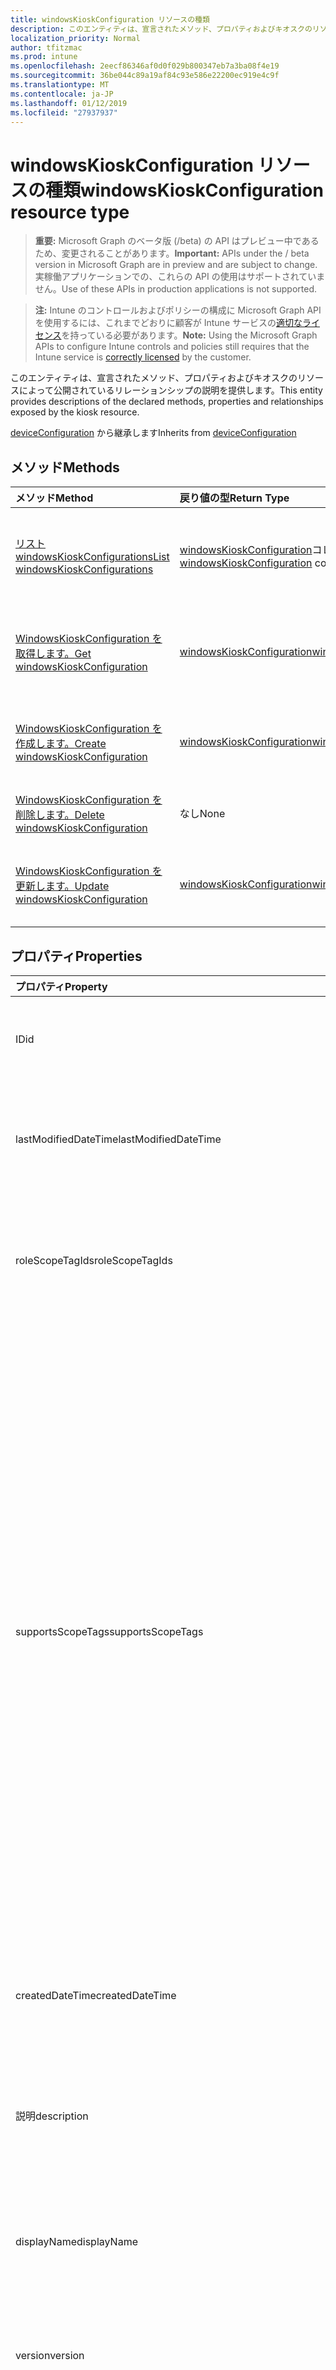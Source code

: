 ```yaml
---
title: windowsKioskConfiguration リソースの種類
description: このエンティティは、宣言されたメソッド、プロパティおよびキオスクのリソースによって公開されているリレーションシップの説明を提供します。
localization_priority: Normal
author: tfitzmac
ms.prod: intune
ms.openlocfilehash: 2eecf86346af0d0f029b800347eb7a3ba08f4e19
ms.sourcegitcommit: 36be044c89a19af84c93e586e22200ec919e4c9f
ms.translationtype: MT
ms.contentlocale: ja-JP
ms.lasthandoff: 01/12/2019
ms.locfileid: "27937937"
---
```

# <a name="windowskioskconfiguration-resource-type"></a><span data-ttu-id="cf227-103">windowsKioskConfiguration リソースの種類</span><span class="sxs-lookup"><span data-stu-id="cf227-103">windowsKioskConfiguration resource type</span></span>

> <span data-ttu-id="cf227-104">**重要:** Microsoft Graph のベータ版 (/beta) の API はプレビュー中であるため、変更されることがあります。</span><span class="sxs-lookup"><span data-stu-id="cf227-104">**Important:** APIs under the / beta version in Microsoft Graph are in preview and are subject to change.</span></span> <span data-ttu-id="cf227-105">実稼働アプリケーションでの、これらの API の使用はサポートされていません。</span><span class="sxs-lookup"><span data-stu-id="cf227-105">Use of these APIs in production applications is not supported.</span></span>

> <span data-ttu-id="cf227-106">**注:** Intune のコントロールおよびポリシーの構成に Microsoft Graph API を使用するには、これまでどおりに顧客が Intune サービスの[適切なライセンス](https://go.microsoft.com/fwlink/?linkid=839381)を持っている必要があります。</span><span class="sxs-lookup"><span data-stu-id="cf227-106">**Note:** Using the Microsoft Graph APIs to configure Intune controls and policies still requires that the Intune service is [correctly licensed](https://go.microsoft.com/fwlink/?linkid=839381) by the customer.</span></span>

<span data-ttu-id="cf227-107">このエンティティは、宣言されたメソッド、プロパティおよびキオスクのリソースによって公開されているリレーションシップの説明を提供します。</span><span class="sxs-lookup"><span data-stu-id="cf227-107">This entity provides descriptions of the declared methods, properties and relationships exposed by the kiosk resource.</span></span>

<span data-ttu-id="cf227-108">[deviceConfiguration](../resources/intune-deviceconfig-deviceconfiguration.md) から継承します</span><span class="sxs-lookup"><span data-stu-id="cf227-108">Inherits from [deviceConfiguration](../resources/intune-deviceconfig-deviceconfiguration.md)</span></span>

## <a name="methods"></a><span data-ttu-id="cf227-109">メソッド</span><span class="sxs-lookup"><span data-stu-id="cf227-109">Methods</span></span>
|<span data-ttu-id="cf227-110">メソッド</span><span class="sxs-lookup"><span data-stu-id="cf227-110">Method</span></span>|<span data-ttu-id="cf227-111">戻り値の型</span><span class="sxs-lookup"><span data-stu-id="cf227-111">Return Type</span></span>|<span data-ttu-id="cf227-112">説明</span><span class="sxs-lookup"><span data-stu-id="cf227-112">Description</span></span>|
|:---|:---|:---|
|[<span data-ttu-id="cf227-113">リスト windowsKioskConfigurations</span><span class="sxs-lookup"><span data-stu-id="cf227-113">List windowsKioskConfigurations</span></span>](../api/intune-deviceconfig-windowskioskconfiguration-list.md)|<span data-ttu-id="cf227-114">[windowsKioskConfiguration](../resources/intune-deviceconfig-windowskioskconfiguration.md)コレクション</span><span class="sxs-lookup"><span data-stu-id="cf227-114">[windowsKioskConfiguration](../resources/intune-deviceconfig-windowskioskconfiguration.md) collection</span></span>|<span data-ttu-id="cf227-115">[WindowsKioskConfiguration](../resources/intune-deviceconfig-windowskioskconfiguration.md)オブジェクトのプロパティと関係を一覧表示します。</span><span class="sxs-lookup"><span data-stu-id="cf227-115">List properties and relationships of the [windowsKioskConfiguration](../resources/intune-deviceconfig-windowskioskconfiguration.md) objects.</span></span>|
|[<span data-ttu-id="cf227-116">WindowsKioskConfiguration を取得します。</span><span class="sxs-lookup"><span data-stu-id="cf227-116">Get windowsKioskConfiguration</span></span>](../api/intune-deviceconfig-windowskioskconfiguration-get.md)|[<span data-ttu-id="cf227-117">windowsKioskConfiguration</span><span class="sxs-lookup"><span data-stu-id="cf227-117">windowsKioskConfiguration</span></span>](../resources/intune-deviceconfig-windowskioskconfiguration.md)|<span data-ttu-id="cf227-118">[WindowsKioskConfiguration](../resources/intune-deviceconfig-windowskioskconfiguration.md)オブジェクトのプロパティと関係を参照してください。</span><span class="sxs-lookup"><span data-stu-id="cf227-118">Read properties and relationships of the [windowsKioskConfiguration](../resources/intune-deviceconfig-windowskioskconfiguration.md) object.</span></span>|
|[<span data-ttu-id="cf227-119">WindowsKioskConfiguration を作成します。</span><span class="sxs-lookup"><span data-stu-id="cf227-119">Create windowsKioskConfiguration</span></span>](../api/intune-deviceconfig-windowskioskconfiguration-create.md)|[<span data-ttu-id="cf227-120">windowsKioskConfiguration</span><span class="sxs-lookup"><span data-stu-id="cf227-120">windowsKioskConfiguration</span></span>](../resources/intune-deviceconfig-windowskioskconfiguration.md)|<span data-ttu-id="cf227-121">新しい[windowsKioskConfiguration](../resources/intune-deviceconfig-windowskioskconfiguration.md)オブジェクトを作成します。</span><span class="sxs-lookup"><span data-stu-id="cf227-121">Create a new [windowsKioskConfiguration](../resources/intune-deviceconfig-windowskioskconfiguration.md) object.</span></span>|
|[<span data-ttu-id="cf227-122">WindowsKioskConfiguration を削除します。</span><span class="sxs-lookup"><span data-stu-id="cf227-122">Delete windowsKioskConfiguration</span></span>](../api/intune-deviceconfig-windowskioskconfiguration-delete.md)|<span data-ttu-id="cf227-123">なし</span><span class="sxs-lookup"><span data-stu-id="cf227-123">None</span></span>|<span data-ttu-id="cf227-124">の[windowsKioskConfiguration](../resources/intune-deviceconfig-windowskioskconfiguration.md)を削除します。</span><span class="sxs-lookup"><span data-stu-id="cf227-124">Deletes a [windowsKioskConfiguration](../resources/intune-deviceconfig-windowskioskconfiguration.md).</span></span>|
|[<span data-ttu-id="cf227-125">WindowsKioskConfiguration を更新します。</span><span class="sxs-lookup"><span data-stu-id="cf227-125">Update windowsKioskConfiguration</span></span>](../api/intune-deviceconfig-windowskioskconfiguration-update.md)|[<span data-ttu-id="cf227-126">windowsKioskConfiguration</span><span class="sxs-lookup"><span data-stu-id="cf227-126">windowsKioskConfiguration</span></span>](../resources/intune-deviceconfig-windowskioskconfiguration.md)|<span data-ttu-id="cf227-127">[WindowsKioskConfiguration](../resources/intune-deviceconfig-windowskioskconfiguration.md)オブジェクトのプロパティを更新します。</span><span class="sxs-lookup"><span data-stu-id="cf227-127">Update the properties of a [windowsKioskConfiguration](../resources/intune-deviceconfig-windowskioskconfiguration.md) object.</span></span>|

## <a name="properties"></a><span data-ttu-id="cf227-128">プロパティ</span><span class="sxs-lookup"><span data-stu-id="cf227-128">Properties</span></span>
|<span data-ttu-id="cf227-129">プロパティ</span><span class="sxs-lookup"><span data-stu-id="cf227-129">Property</span></span>|<span data-ttu-id="cf227-130">種類</span><span class="sxs-lookup"><span data-stu-id="cf227-130">Type</span></span>|<span data-ttu-id="cf227-131">説明</span><span class="sxs-lookup"><span data-stu-id="cf227-131">Description</span></span>|
|:---|:---|:---|
|<span data-ttu-id="cf227-132">ID</span><span class="sxs-lookup"><span data-stu-id="cf227-132">id</span></span>|<span data-ttu-id="cf227-133">String</span><span class="sxs-lookup"><span data-stu-id="cf227-133">String</span></span>|<span data-ttu-id="cf227-134">エンティティのキー。</span><span class="sxs-lookup"><span data-stu-id="cf227-134">Key of the entity.</span></span> <span data-ttu-id="cf227-135">[deviceConfiguration](../resources/intune-deviceconfig-deviceconfiguration.md) から継承します</span><span class="sxs-lookup"><span data-stu-id="cf227-135">Inherited from [deviceConfiguration](../resources/intune-deviceconfig-deviceconfiguration.md)</span></span>|
|<span data-ttu-id="cf227-136">lastModifiedDateTime</span><span class="sxs-lookup"><span data-stu-id="cf227-136">lastModifiedDateTime</span></span>|<span data-ttu-id="cf227-137">DateTimeOffset</span><span class="sxs-lookup"><span data-stu-id="cf227-137">DateTimeOffset</span></span>|<span data-ttu-id="cf227-138">オブジェクトが最後に変更された DateTime。</span><span class="sxs-lookup"><span data-stu-id="cf227-138">DateTime the object was last modified.</span></span> <span data-ttu-id="cf227-139">[deviceConfiguration](../resources/intune-deviceconfig-deviceconfiguration.md) から継承します</span><span class="sxs-lookup"><span data-stu-id="cf227-139">Inherited from [deviceConfiguration](../resources/intune-deviceconfig-deviceconfiguration.md)</span></span>|
|<span data-ttu-id="cf227-140">roleScopeTagIds</span><span class="sxs-lookup"><span data-stu-id="cf227-140">roleScopeTagIds</span></span>|<span data-ttu-id="cf227-141">String コレクション</span><span class="sxs-lookup"><span data-stu-id="cf227-141">String collection</span></span>|<span data-ttu-id="cf227-142">このエンティティ インスタンスのスコープのタグのリストです。</span><span class="sxs-lookup"><span data-stu-id="cf227-142">List of Scope Tags for this Entity instance.</span></span> <span data-ttu-id="cf227-143">[deviceConfiguration](../resources/intune-deviceconfig-deviceconfiguration.md) から継承します</span><span class="sxs-lookup"><span data-stu-id="cf227-143">Inherited from [deviceConfiguration](../resources/intune-deviceconfig-deviceconfiguration.md)</span></span>|
|<span data-ttu-id="cf227-144">supportsScopeTags</span><span class="sxs-lookup"><span data-stu-id="cf227-144">supportsScopeTags</span></span>|<span data-ttu-id="cf227-145">ブール型</span><span class="sxs-lookup"><span data-stu-id="cf227-145">Boolean</span></span>|<span data-ttu-id="cf227-146">デバイスの構成を基になるスコープのタグの割り当てをサポートしているかどうかを示します。</span><span class="sxs-lookup"><span data-stu-id="cf227-146">Indicates whether or not the underlying Device Configuration supports the assignment of scope tags.</span></span> <span data-ttu-id="cf227-147">この値が false であり、エンティティをスコープ指定されたユーザーには表示されませんがある場合、ScopeTags プロパティに割り当てることは許可されていません。</span><span class="sxs-lookup"><span data-stu-id="cf227-147">Assigning to the ScopeTags property is not allowed when this value is false and entities will not be visible to scoped users.</span></span> <span data-ttu-id="cf227-148">これは、Silverlight で作成されたレガシ ポリシーに対して発生し、削除して、Azure ポータル内のポリシーを再作成することで解決できます。</span><span class="sxs-lookup"><span data-stu-id="cf227-148">This occurs for Legacy policies created in Silverlight and can be resolved by deleting and recreating the policy in the Azure Portal.</span></span> <span data-ttu-id="cf227-149">このプロパティは読み取りのみ可能です。</span><span class="sxs-lookup"><span data-stu-id="cf227-149">This property is read-only.</span></span> <span data-ttu-id="cf227-150">[deviceConfiguration](../resources/intune-deviceconfig-deviceconfiguration.md) から継承します</span><span class="sxs-lookup"><span data-stu-id="cf227-150">Inherited from [deviceConfiguration](../resources/intune-deviceconfig-deviceconfiguration.md)</span></span>|
|<span data-ttu-id="cf227-151">createdDateTime</span><span class="sxs-lookup"><span data-stu-id="cf227-151">createdDateTime</span></span>|<span data-ttu-id="cf227-152">DateTimeOffset</span><span class="sxs-lookup"><span data-stu-id="cf227-152">DateTimeOffset</span></span>|<span data-ttu-id="cf227-153">オブジェクトが作成された DateTime。</span><span class="sxs-lookup"><span data-stu-id="cf227-153">DateTime the object was created.</span></span> <span data-ttu-id="cf227-154">[deviceConfiguration](../resources/intune-deviceconfig-deviceconfiguration.md) から継承します</span><span class="sxs-lookup"><span data-stu-id="cf227-154">Inherited from [deviceConfiguration](../resources/intune-deviceconfig-deviceconfiguration.md)</span></span>|
|<span data-ttu-id="cf227-155">説明</span><span class="sxs-lookup"><span data-stu-id="cf227-155">description</span></span>|<span data-ttu-id="cf227-156">String</span><span class="sxs-lookup"><span data-stu-id="cf227-156">String</span></span>|<span data-ttu-id="cf227-157">デバイス構成について管理者が提供した説明。</span><span class="sxs-lookup"><span data-stu-id="cf227-157">Admin provided description of the Device Configuration.</span></span> <span data-ttu-id="cf227-158">[deviceConfiguration](../resources/intune-deviceconfig-deviceconfiguration.md) から継承します</span><span class="sxs-lookup"><span data-stu-id="cf227-158">Inherited from [deviceConfiguration](../resources/intune-deviceconfig-deviceconfiguration.md)</span></span>|
|<span data-ttu-id="cf227-159">displayName</span><span class="sxs-lookup"><span data-stu-id="cf227-159">displayName</span></span>|<span data-ttu-id="cf227-160">String</span><span class="sxs-lookup"><span data-stu-id="cf227-160">String</span></span>|<span data-ttu-id="cf227-161">デバイス構成について管理者が指定した名前。</span><span class="sxs-lookup"><span data-stu-id="cf227-161">Admin provided name of the device configuration.</span></span> <span data-ttu-id="cf227-162">[deviceConfiguration](../resources/intune-deviceconfig-deviceconfiguration.md) から継承します</span><span class="sxs-lookup"><span data-stu-id="cf227-162">Inherited from [deviceConfiguration](../resources/intune-deviceconfig-deviceconfiguration.md)</span></span>|
|<span data-ttu-id="cf227-163">version</span><span class="sxs-lookup"><span data-stu-id="cf227-163">version</span></span>|<span data-ttu-id="cf227-164">Int32</span><span class="sxs-lookup"><span data-stu-id="cf227-164">Int32</span></span>|<span data-ttu-id="cf227-165">デバイス構成のバージョン。</span><span class="sxs-lookup"><span data-stu-id="cf227-165">Version of the device configuration.</span></span> <span data-ttu-id="cf227-166">[deviceConfiguration](../resources/intune-deviceconfig-deviceconfiguration.md) から継承します</span><span class="sxs-lookup"><span data-stu-id="cf227-166">Inherited from [deviceConfiguration](../resources/intune-deviceconfig-deviceconfiguration.md)</span></span>|
|<span data-ttu-id="cf227-167">kioskProfiles</span><span class="sxs-lookup"><span data-stu-id="cf227-167">kioskProfiles</span></span>|<span data-ttu-id="cf227-168">[windowsKioskProfile](../resources/intune-deviceconfig-windowskioskprofile.md)コレクション</span><span class="sxs-lookup"><span data-stu-id="cf227-168">[windowsKioskProfile](../resources/intune-deviceconfig-windowskioskprofile.md) collection</span></span>|<span data-ttu-id="cf227-169">このポリシー設定は、構成のキオスクのキオスクのプロファイルの一覧を定義します。</span><span class="sxs-lookup"><span data-stu-id="cf227-169">This policy setting allows to define a list of Kiosk profiles for a Kiosk configuration.</span></span> <span data-ttu-id="cf227-170">このコレクションには、最大で 500 個の要素を含めることができます。</span><span class="sxs-lookup"><span data-stu-id="cf227-170">This collection can contain a maximum of 500 elements.</span></span>|
|<span data-ttu-id="cf227-171">kioskBrowserDefaultUrl</span><span class="sxs-lookup"><span data-stu-id="cf227-171">kioskBrowserDefaultUrl</span></span>|<span data-ttu-id="cf227-172">String</span><span class="sxs-lookup"><span data-stu-id="cf227-172">String</span></span>|<span data-ttu-id="cf227-173">起動時にブラウザーが移動する必要があります既定の URL を指定します。</span><span class="sxs-lookup"><span data-stu-id="cf227-173">Specify the default URL the browser should navigate to on launch.</span></span>|
|<span data-ttu-id="cf227-174">kioskBrowserEnableHomeButton</span><span class="sxs-lookup"><span data-stu-id="cf227-174">kioskBrowserEnableHomeButton</span></span>|<span data-ttu-id="cf227-175">ブール型</span><span class="sxs-lookup"><span data-stu-id="cf227-175">Boolean</span></span>|<span data-ttu-id="cf227-176">キオスク ブラウザーの [ホーム] ボタンを有効にします。</span><span class="sxs-lookup"><span data-stu-id="cf227-176">Enable the kiosk browser's home button.</span></span> <span data-ttu-id="cf227-177">既定では、[ホーム] ボタンは無効になります。</span><span class="sxs-lookup"><span data-stu-id="cf227-177">By default, the home button is disabled.</span></span>|
|<span data-ttu-id="cf227-178">kioskBrowserEnableNavigationButtons</span><span class="sxs-lookup"><span data-stu-id="cf227-178">kioskBrowserEnableNavigationButtons</span></span>|<span data-ttu-id="cf227-179">ブール型</span><span class="sxs-lookup"><span data-stu-id="cf227-179">Boolean</span></span>|<span data-ttu-id="cf227-180">キオスク ブラウザーのナビゲーションの buttons(forward/back) を有効にします。</span><span class="sxs-lookup"><span data-stu-id="cf227-180">Enable the kiosk browser's navigation buttons(forward/back).</span></span> <span data-ttu-id="cf227-181">既定では、ナビゲーション ボタンは無効になります。</span><span class="sxs-lookup"><span data-stu-id="cf227-181">By default, the navigation buttons are disabled.</span></span>|
|<span data-ttu-id="cf227-182">kioskBrowserEnableEndSessionButton</span><span class="sxs-lookup"><span data-stu-id="cf227-182">kioskBrowserEnableEndSessionButton</span></span>|<span data-ttu-id="cf227-183">ブール型</span><span class="sxs-lookup"><span data-stu-id="cf227-183">Boolean</span></span>|<span data-ttu-id="cf227-184">キオスク ブラウザーの最後のセッションのボタンを有効にします。</span><span class="sxs-lookup"><span data-stu-id="cf227-184">Enable the kiosk browser's end session button.</span></span> <span data-ttu-id="cf227-185">既定では、セッションの終了] ボタンは無効になります。</span><span class="sxs-lookup"><span data-stu-id="cf227-185">By default, the end session button is disabled.</span></span>|
|<span data-ttu-id="cf227-186">kioskBrowserRestartOnIdleTimeInMinutes</span><span class="sxs-lookup"><span data-stu-id="cf227-186">kioskBrowserRestartOnIdleTimeInMinutes</span></span>|<span data-ttu-id="cf227-187">Int32</span><span class="sxs-lookup"><span data-stu-id="cf227-187">Int32</span></span>|<span data-ttu-id="cf227-188">キオスク ブラウザーを最新の状態で再起動するまで、セッションがアイドル状態の分数を指定します。</span><span class="sxs-lookup"><span data-stu-id="cf227-188">Specify the number of minutes the session is idle until the kiosk browser restarts in a fresh state.</span></span>  <span data-ttu-id="cf227-189">有効な値は、1 ~ 1440 です。</span><span class="sxs-lookup"><span data-stu-id="cf227-189">Valid values are 1-1440.</span></span> <span data-ttu-id="cf227-190">1 から 1440 の有効な値</span><span class="sxs-lookup"><span data-stu-id="cf227-190">Valid values 1 to 1440</span></span>|
|<span data-ttu-id="cf227-191">kioskBrowserBlockedURLs</span><span class="sxs-lookup"><span data-stu-id="cf227-191">kioskBrowserBlockedURLs</span></span>|<span data-ttu-id="cf227-192">String コレクション</span><span class="sxs-lookup"><span data-stu-id="cf227-192">String collection</span></span>|<span data-ttu-id="cf227-193">キオスクのブラウザーの移動先のない Url を指定します。</span><span class="sxs-lookup"><span data-stu-id="cf227-193">Specify URLs that the kiosk browsers should not navigate to</span></span>|
|<span data-ttu-id="cf227-194">kioskBrowserBlockedUrlExceptions</span><span class="sxs-lookup"><span data-stu-id="cf227-194">kioskBrowserBlockedUrlExceptions</span></span>|<span data-ttu-id="cf227-195">String コレクション</span><span class="sxs-lookup"><span data-stu-id="cf227-195">String collection</span></span>|<span data-ttu-id="cf227-196">キオスクのブラウザーに移動するのには許可されている Url を指定します。</span><span class="sxs-lookup"><span data-stu-id="cf227-196">Specify URLs that the kiosk browser is allowed to navigate to</span></span>|

## <a name="relationships"></a><span data-ttu-id="cf227-197">リレーションシップ</span><span class="sxs-lookup"><span data-stu-id="cf227-197">Relationships</span></span>
|<span data-ttu-id="cf227-198">リレーションシップ</span><span class="sxs-lookup"><span data-stu-id="cf227-198">Relationship</span></span>|<span data-ttu-id="cf227-199">型</span><span class="sxs-lookup"><span data-stu-id="cf227-199">Type</span></span>|<span data-ttu-id="cf227-200">説明</span><span class="sxs-lookup"><span data-stu-id="cf227-200">Description</span></span>|
|:---|:---|:---|
|<span data-ttu-id="cf227-201">groupAssignments</span><span class="sxs-lookup"><span data-stu-id="cf227-201">groupAssignments</span></span>|<span data-ttu-id="cf227-202">[deviceConfigurationGroupAssignment](../resources/intune-deviceconfig-deviceconfigurationgroupassignment.md)コレクション</span><span class="sxs-lookup"><span data-stu-id="cf227-202">[deviceConfigurationGroupAssignment](../resources/intune-deviceconfig-deviceconfigurationgroupassignment.md) collection</span></span>|<span data-ttu-id="cf227-203">デバイスの構成プロファイルのグループ割り当てのリストです。</span><span class="sxs-lookup"><span data-stu-id="cf227-203">The list of group assignments for the device configuration profile.</span></span> <span data-ttu-id="cf227-204">[deviceConfiguration](../resources/intune-deviceconfig-deviceconfiguration.md) から継承します</span><span class="sxs-lookup"><span data-stu-id="cf227-204">Inherited from [deviceConfiguration](../resources/intune-deviceconfig-deviceconfiguration.md)</span></span>|
|<span data-ttu-id="cf227-205">assignments</span><span class="sxs-lookup"><span data-stu-id="cf227-205">assignments</span></span>|<span data-ttu-id="cf227-206">[deviceConfigurationAssignment](../resources/intune-deviceconfig-deviceconfigurationassignment.md) コレクション</span><span class="sxs-lookup"><span data-stu-id="cf227-206">[deviceConfigurationAssignment](../resources/intune-deviceconfig-deviceconfigurationassignment.md) collection</span></span>|<span data-ttu-id="cf227-207">デバイスの構成プロファイルの割り当てのリスト。</span><span class="sxs-lookup"><span data-stu-id="cf227-207">The list of assignments for the device configuration profile.</span></span> <span data-ttu-id="cf227-208">[deviceConfiguration](../resources/intune-deviceconfig-deviceconfiguration.md) から継承します</span><span class="sxs-lookup"><span data-stu-id="cf227-208">Inherited from [deviceConfiguration](../resources/intune-deviceconfig-deviceconfiguration.md)</span></span>|
|<span data-ttu-id="cf227-209">deviceStatuses</span><span class="sxs-lookup"><span data-stu-id="cf227-209">deviceStatuses</span></span>|<span data-ttu-id="cf227-210">[deviceConfigurationDeviceStatus](../resources/intune-deviceconfig-deviceconfigurationdevicestatus.md) コレクション</span><span class="sxs-lookup"><span data-stu-id="cf227-210">[deviceConfigurationDeviceStatus](../resources/intune-deviceconfig-deviceconfigurationdevicestatus.md) collection</span></span>|<span data-ttu-id="cf227-211">デバイスごとのデバイス構成のインストール状況。</span><span class="sxs-lookup"><span data-stu-id="cf227-211">Device configuration installation status by device.</span></span> <span data-ttu-id="cf227-212">[deviceConfiguration](../resources/intune-deviceconfig-deviceconfiguration.md) から継承します</span><span class="sxs-lookup"><span data-stu-id="cf227-212">Inherited from [deviceConfiguration](../resources/intune-deviceconfig-deviceconfiguration.md)</span></span>|
|<span data-ttu-id="cf227-213">userStatuses</span><span class="sxs-lookup"><span data-stu-id="cf227-213">userStatuses</span></span>|<span data-ttu-id="cf227-214">[deviceConfigurationUserStatus](../resources/intune-deviceconfig-deviceconfigurationuserstatus.md) コレクション</span><span class="sxs-lookup"><span data-stu-id="cf227-214">[deviceConfigurationUserStatus](../resources/intune-deviceconfig-deviceconfigurationuserstatus.md) collection</span></span>|<span data-ttu-id="cf227-215">ユーザーごとのデバイス構成のインストール状態です。</span><span class="sxs-lookup"><span data-stu-id="cf227-215">Device configuration installation status by user.</span></span> <span data-ttu-id="cf227-216">[deviceConfiguration](../resources/intune-deviceconfig-deviceconfiguration.md) から継承します</span><span class="sxs-lookup"><span data-stu-id="cf227-216">Inherited from [deviceConfiguration](../resources/intune-deviceconfig-deviceconfiguration.md)</span></span>|
|<span data-ttu-id="cf227-217">deviceStatusOverview</span><span class="sxs-lookup"><span data-stu-id="cf227-217">deviceStatusOverview</span></span>|[<span data-ttu-id="cf227-218">deviceConfigurationDeviceOverview</span><span class="sxs-lookup"><span data-stu-id="cf227-218">deviceConfigurationDeviceOverview</span></span>](../resources/intune-deviceconfig-deviceconfigurationdeviceoverview.md)|<span data-ttu-id="cf227-219">デバイス構成のデバイス状態の概要 ([deviceConfiguration](../resources/intune-deviceconfig-deviceconfiguration.md) から継承)</span><span class="sxs-lookup"><span data-stu-id="cf227-219">Device Configuration devices status overview Inherited from [deviceConfiguration](../resources/intune-deviceconfig-deviceconfiguration.md)</span></span>|
|<span data-ttu-id="cf227-220">userStatusOverview</span><span class="sxs-lookup"><span data-stu-id="cf227-220">userStatusOverview</span></span>|[<span data-ttu-id="cf227-221">deviceConfigurationUserOverview</span><span class="sxs-lookup"><span data-stu-id="cf227-221">deviceConfigurationUserOverview</span></span>](../resources/intune-deviceconfig-deviceconfigurationuseroverview.md)|<span data-ttu-id="cf227-222">デバイス構成のユーザー状態の概要 ([deviceConfiguration](../resources/intune-deviceconfig-deviceconfiguration.md) から継承)</span><span class="sxs-lookup"><span data-stu-id="cf227-222">Device Configuration users status overview Inherited from [deviceConfiguration](../resources/intune-deviceconfig-deviceconfiguration.md)</span></span>|
|<span data-ttu-id="cf227-223">deviceSettingStateSummaries</span><span class="sxs-lookup"><span data-stu-id="cf227-223">deviceSettingStateSummaries</span></span>|<span data-ttu-id="cf227-224">[settingStateDeviceSummary](../resources/intune-deviceconfig-settingstatedevicesummary.md) コレクション</span><span class="sxs-lookup"><span data-stu-id="cf227-224">[settingStateDeviceSummary](../resources/intune-deviceconfig-settingstatedevicesummary.md) collection</span></span>|<span data-ttu-id="cf227-225">デバイス構成設定状態のデバイスの要約 ([deviceConfiguration](../resources/intune-deviceconfig-deviceconfiguration.md) から継承)</span><span class="sxs-lookup"><span data-stu-id="cf227-225">Device Configuration Setting State Device Summary Inherited from [deviceConfiguration](../resources/intune-deviceconfig-deviceconfiguration.md)</span></span>|

## <a name="json-representation"></a><span data-ttu-id="cf227-226">JSON 表記</span><span class="sxs-lookup"><span data-stu-id="cf227-226">JSON Representation</span></span>
<span data-ttu-id="cf227-227">以下は、リソースの JSON 表記です。</span><span class="sxs-lookup"><span data-stu-id="cf227-227">Here is a JSON representation of the resource.</span></span>
<!-- {
  "blockType": "resource",
  "keyProperty": "id",
  "@odata.type": "microsoft.graph.windowsKioskConfiguration"
}
-->
``` json
{
  "@odata.type": "#microsoft.graph.windowsKioskConfiguration",
  "id": "String (identifier)",
  "lastModifiedDateTime": "String (timestamp)",
  "roleScopeTagIds": [
    "String"
  ],
  "supportsScopeTags": true,
  "createdDateTime": "String (timestamp)",
  "description": "String",
  "displayName": "String",
  "version": 1024,
  "kioskProfiles": [
    {
      "@odata.type": "microsoft.graph.windowsKioskProfile",
      "profileId": "String",
      "profileName": "String",
      "appConfiguration": {
        "@odata.type": "microsoft.graph.windowsKioskMultipleApps",
        "apps": [
          {
            "@odata.type": "microsoft.graph.windowsKioskUWPApp",
            "startLayoutTileSize": "String",
            "name": "String",
            "appUserModelId": "String",
            "appId": "String",
            "containedAppId": "String"
          }
        ],
        "showTaskBar": true,
        "disallowDesktopApps": true,
        "startMenuLayoutXml": "binary"
      },
      "userAccountsConfiguration": [
        {
          "@odata.type": "microsoft.graph.windowsKioskVisitor"
        }
      ]
    }
  ],
  "kioskBrowserDefaultUrl": "String",
  "kioskBrowserEnableHomeButton": true,
  "kioskBrowserEnableNavigationButtons": true,
  "kioskBrowserEnableEndSessionButton": true,
  "kioskBrowserRestartOnIdleTimeInMinutes": 1024,
  "kioskBrowserBlockedURLs": [
    "String"
  ],
  "kioskBrowserBlockedUrlExceptions": [
    "String"
  ]
}
```





